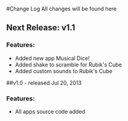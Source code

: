#Change Log
All changes will be found here

## Next Release: v1.1 
### Features:
* Added new app Musical Dice!
* Added shake to scramble for Rubik's Cube
* Added custom sounds to Rubik's Cube

##v1.0 - released Jul 20, 2013

### Features:
* All apps source code added
